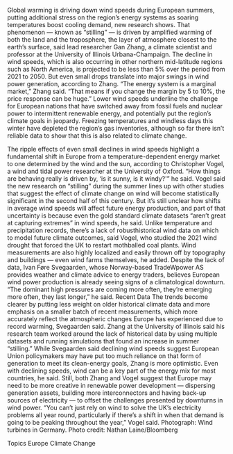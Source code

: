 Global warming is driving down wind speeds during European summers, putting additional stress on the region’s energy systems as soaring temperatures boost cooling demand, new research shows.
That phenomenon — known as “stilling” — is driven by amplified warming of both the land and the troposphere, the layer of atmosphere closest to the earth’s surface, said lead researcher Gan Zhang, a climate scientist and professor at the University of Illinois Urbana-Champaign.
The decline in wind speeds, which is also occurring in other northern mid-latitude regions such as North America, is projected to be less than 5% over the period from 2021 to 2050. But even small drops translate into major swings in wind power generation, according to Zhang.
“The energy system is a marginal market,” Zhang said. “That means if you change the margin by 5 to 10%, the price response can be huge.”
Lower wind speeds underline the challenge for European nations that have switched away from fossil fuels and nuclear power to intermittent renewable energy, and potentially put the region’s climate goals in jeopardy. Freezing temperatures and windless days this winter have depleted the region’s gas inventories, although so far there isn’t reliable data to show that this is also related to climate change.

The ripple effects of even small declines in wind speeds highlight a fundamental shift in Europe from a temperature-dependent energy market to one determined by the wind and the sun, according to Christopher Vogel, a wind and tidal power researcher at the University of Oxford.
“How things are behaving really is driven by, ‘is it sunny, is it windy?'” he said.
Vogel said the new research on “stilling” during the summer lines up with other studies that suggest the effect of climate change on wind will become statistically significant in the second half of this century. But it’s still unclear how shifts in average wind speeds will affect future energy production, and part of that uncertainty is because even the gold standard climate datasets “aren’t great at capturing extremes” in wind speeds, he said.
Unlike temperature and precipitation records, there’s a lack of robusthistorical wind data on which to model future climate outcomes, said Vogel, who studied the 2021 wind drought that forced the UK to restart mothballed coal plants. Wind measurements are also highly localized and easily thrown off by topography and buildings — even wind farms themselves, he added.
Despite the lack of data, Ivan Føre Svegaarden, whose Norway-based TradeWpower AS provides weather and climate advice to energy traders, believes European wind power production is already seeing signs of a climatological downturn.
“The dominant high pressures are coming more often, they’re emerging more often, they last longer,” he said.
Recent Data
The trends become clearer by putting less weight on older historical climate data and more emphasis on a smaller batch of recent measurements, which more accurately reflect the atmospheric changes Europe has experienced due to record warming, Svegaarden said.
Zhang at the University of Illinois said his research team worked around the lack of historical data by using multiple datasets and running simulations that found an increase in summer “stilling.”
While Svegaarden said declining wind speeds suggest European Union policymakers may have put too much reliance on that form of generation to meet its clean-energy goals, Zhang is more optimistic. Even with declining speeds, wind can be a key part of the energy mix for most countries, he said.
Still, both Zhang and Vogel suggest that Europe may need to be more creative in renewable power development — dispersing generation assets, building more interconnectors and having back-up sources of electricity — to offset the challenges presented by downturns in wind power.
“You can’t just rely on wind to solve the UK’s electricity problems all year round, particularly if there’s a shift in when that demand is going to be peaking throughout the year,” Vogel said.
Photograph: Wind turbines in Germany. Photo credit: Nathan Laine/Bloomberg

Topics
Europe
Climate Change

